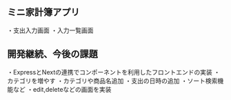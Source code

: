 ## ミニ家計簿アプリ
・支出入力画面
・入力一覧画面

## 開発継続、今後の課題
・ExpressとNextの連携でコンポーネントを利用したフロントエンドの実装
・カテゴリを増やす
・カテゴリや商品名追加
・支出の日時の追加
・ソート検索機能など
・edit,deleteなどの画面を実装
